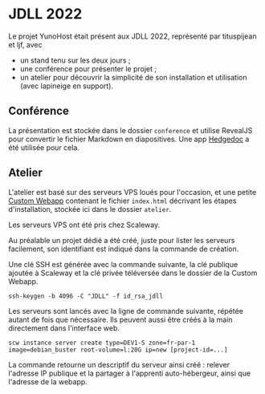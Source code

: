 # JDLL 2022

Le projet YunoHost était présent aux JDLL 2022, représenté par tituspijean et ljf, avec

* un stand tenu sur les deux jours ;
* une conférence pour présenter le projet ;
* un atelier pour découvrir la simplicité de son installation et utilisation (avec lapineige en support).

## Conférence

La présentation est stockée dans le dossier `conference`
 et utilise RevealJS pour convertir le fichier Markdown en diapositives.
 Une app [Hedgedoc](https://github.com/YunoHost-Apps/hedgedoc_ynh) a été utilisée pour cela.

## Atelier

L'atelier est basé sur des serveurs VPS loués pour l'occasion,
 et une petite [Custom Webapp](https://github.com/YunoHost-Apps/my_webapp_ynh) contenant le fichier `index.html` décrivant les
 étapes d'installation, stockée ici dans le dossier `atelier`.

Les serveurs VPS ont été pris chez Scaleway.

Au préalable un projet dédié a été créé, juste pour lister les serveurs facilement,
 son identifiant est indiqué dans la commande de création.

Une clé SSH est générée avec la commande suivante, la clé publique ajoutée à Scaleway et la clé privée téléversée dans le dossier de la Custom Webapp.

```
ssh-keygen -b 4096 -C "JDLL" -f id_rsa_jdll
```

Les serveurs sont lancés avec la ligne de commande suivante, répétée autant de fois que nécessaire.
 Ils peuvent aussi être créés à la main directement dans l'interface web.

```
scw instance server create type=DEV1-S zone=fr-par-1 image=debian_buster root-volume=l:20G ip=new [project-id=...]
```

La commande retourne un descriptif du serveur ainsi créé : relever l'adresse IP publique
 et la partager à l'apprenti auto-hébergeur, ainsi que l'adresse de la webapp.
